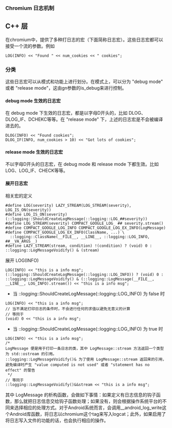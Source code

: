 ### Chromium 日志机制

## C++ 层
在chromium中，提供了多种打日志的宏（下面简称日志宏）。这些日志宏都可以接受一个流的参数。例如
```
LOG(INFO) << "Found " << num_cookies << " cookies";
```
### 分类
这些日志宏可以从模式和功能上进行划分。在模式上，可以分为 "debug mode" 或者 "release mode"，这由gn参数的is_debug来进行控制。

#### debug mode 生效的日志宏
在 debug mode 下生效的日志宏，都是以字母D开头的，比如 DLOG、DLOG_IF、DCHEKC等等。在 "release mode" 下，上述的日志宏是不会被编译进去的。
```
DLOG(INFO) << "Found cookies";
DLOG_IF(INFO, num_cookies > 10) << "Got lots of cookies";
```

#### release mode 生效的日志宏
不以字母D开头的日志宏，在 debug mode 和 release mode 下都生效。比如LOG、LOG_IF、CHECK等等。

#### 展开日志宏
相关宏的定义
```
#define LOG(severity) LAZY_STREAM(LOG_STREAM(severity), LOG_IS_ON(severity))
#define LOG_IS_ON(severity) (::logging::ShouldCreateLogMessage(::logging::LOG_##severity))
#define LOG_STREAM(severity) COMPACT_GOOGLE_LOG_ ## severity.stream()
#define COMPACT_GOOGLE_LOG_INFO COMPACT_GOOGLE_LOG_EX_INFO(LogMessage)
#define COMPACT_GOOGLE_LOG_EX_INFO(ClassName, ...) \
  ::logging::ClassName(__FILE__, __LINE__, ::logging::LOG_INFO, ##__VA_ARGS__)
#define LAZY_STREAM(stream, condition) !(condition) ? (void) 0 : ::logging::LogMessageVoidify() & (stream)
```
展开 LOG(INFO)
```
LOG(INFO) << "this is a info msg";
(::logging::ShouldCreateLogMessage(::logging::LOG_INFO)) ? (void) 0 : ::logging::LogMessageVoidify() & (::logging::LogMessage(__FILE__, __LINE__, LOG_INFO).stream()) << "this is a info msg";
```
- 当 ::logging::ShouldCreateLogMessage(::logging::LOG_INFO) 为 false 时
```
LOG(INFO) << "this is a info msg";
// 当不满足打印日志的条件时，不会进行任何的求值以避免无意义的计算
// 等同于
(void) 0 << "this is a info msg";
```
- 当 ::logging::ShouldCreateLogMessage(::logging::LOG_INFO) 为 true 时
```
LOG(INFO) << "this is a info msg";
/*
LogMessage 便是用于打印一条日志的类，其中 LogMessage::stream 方法返回一个类型为 std::ostream 的引用。
::logging::LogMessageVoidify()& 为了使用 LogMessage::stream 返回来的引用，
避免编译时产生 "value computed is not used" 或者 "statement has no effect" 的警告
 */
// 等同于
::logging::LogMessageVoidify()&&stream << "this is a info msg";
```
其中 LogMessage 的析构函数，会做如下事情：如果定义有日志信息的钩子函数，那么就把日志信息交给钩子函数处理；如果没有，则会根据操作系统平台的不同来选择相应的处理方式。对于Android系统而言，会调用__android_log_write这个Android库函数，将日志以chromium这个tag来写入logcat；此外，如果启用了将日志写入文件的功能的话，也会执行相应的操作。
